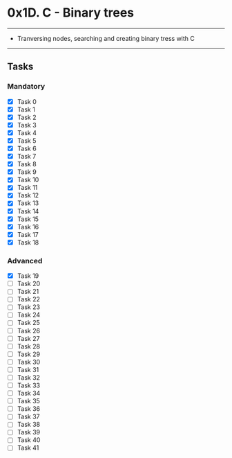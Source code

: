 # 0x1D. C - Binary trees

---
* Tranversing nodes, searching and creating binary tress with C
---

## Tasks
### Mandatory
- [x] Task 0
- [x] Task 1
- [x] Task 2
- [x] Task 3
- [x] Task 4
- [x] Task 5
- [x] Task 6
- [x] Task 7
- [x] Task 8
- [x] Task 9
- [x] Task 10
- [x] Task 11
- [x] Task 12
- [x] Task 13
- [x] Task 14
- [x] Task 15
- [x] Task 16
- [x] Task 17
- [x] Task 18

### Advanced
- [x] Task 19
- [ ] Task 20
- [ ] Task 21
- [ ] Task 22
- [ ] Task 23
- [ ] Task 24
- [ ] Task 25
- [ ] Task 26
- [ ] Task 27
- [ ] Task 28
- [ ] Task 29
- [ ] Task 30
- [ ] Task 31
- [ ] Task 32
- [ ] Task 33
- [ ] Task 34
- [ ] Task 35
- [ ] Task 36
- [ ] Task 37
- [ ] Task 38
- [ ] Task 39
- [ ] Task 40
- [ ] Task 41
